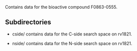 Contains data for the bioactive compound F0863-0555.

## Subdirectories

- cside/ contains data for the C-side search space on rv1821.

- nside/ contains data for the N-side search space on rv1821.

